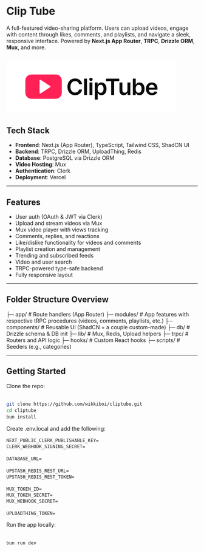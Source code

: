 # Clip Tube

A full-featured video-sharing platform. Users can upload videos, engage with content through likes, comments, and playlists, and navigate a sleek, responsive interface. Powered by **Next.js App Router**, **TRPC**, **Drizzle ORM**, **Mux**, and more.

![Screenshot](./public/banner.png)
---

## Tech Stack

- **Frontend**: Next.js (App Router), TypeScript, Tailwind CSS, ShadCN UI
- **Backend**: TRPC, Drizzle ORM, UploadThing, Redis
- **Database**: PostgreSQL via Drizzle ORM
- **Video Hosting**: Mux
- **Authentication**: Clerk
- **Deployment**: Vercel

---

## Features

-  User auth (OAuth & JWT via Clerk)
-  Upload and stream videos via Mux
-  Mux video player with views tracking
-  Comments, replies, and reactions
-  Like/dislike functionality for videos and comments
-  Playlist creation and management
-  Trending and subscribed feeds
-  Video and user search
-  TRPC-powered type-safe backend
-  Fully responsive layout

---

##  Folder Structure Overview

├─ app/ # Route handlers (App Router)
├─ modules/ # App features with respective tRPC procedures (videos, comments, playlists, etc.)
├─ components/ # Reusable UI (ShadCN + a couple custom-made)
├─ db/ # Drizzle schema & DB init
├─ lib/ # Mux, Redis, Upload helpers
├─ trpc/ # Routers and API logic
├─ hooks/ # Custom React hooks
├─ scripts/ # Seeders (e.g., categories)

---

##  Getting Started

Clone the repo:

```bash

git clone https://github.com/wikkiboi/cliptube.git
cd cliptube
bun install

```

Create .env.local and add the following:

```env
NEXT_PUBLIC_CLERK_PUBLISHABLE_KEY=
CLERK_WEBHOOK_SIGNING_SECRET=

DATABASE_URL=

UPSTASH_REDIS_REST_URL=
UPSTASH_REDIS_REST_TOKEN=

MUX_TOKEN_ID=
MUX_TOKEN_SECRET=
MUX_WEBHOOK_SECRET=

UPLOADTHING_TOKEN=
```

Run the app locally:

```bash

bun run dev

```
